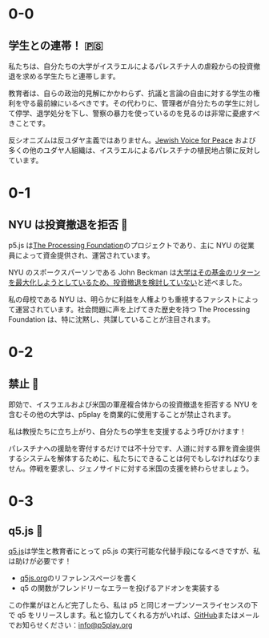 # 0-0

## 学生との連帯！ 🇵🇸

私たちは、自分たちの大学がイスラエルによるパレスチナ人の虐殺からの投資撤退を求める学生たちと連帯します。

教育者は、自らの政治的見解にかかわらず、抗議と言論の自由に対する学生の権利を守る最前線にいるべきです。その代わりに、管理者が自分たちの学生に対して停学、退学処分を下し、警察の暴力を使っているのを見るのは非常に憂慮すべきことです。

反シオニズムは反ユダヤ主義ではありません。[Jewish Voice for Peace](https://www.jewishvoiceforpeace.org) および多くの他のユダヤ人組織は、イスラエルによるパレスチナの植民地占領に反対しています。

# 0-1

## NYU は投資撤退を拒否 💸

p5.js は[The Processing Foundation](https://processingfoundation.org/people)のプロジェクトであり、主に NYU の従業員によって資金提供され、運営されています。

NYU のスポークスパーソンである John Beckman は[大学はその基金のリターンを最大化しようとしているため、投資撤退を検討していない](https://nyunews.com/news/2024/04/25/israel-divertment-protests-continue/)と述べました。

私の母校である NYU は、明らかに利益を人権よりも重視するファシストによって運営されています。社会問題に声を上げてきた歴史を持つ The Processing Foundation は、特に沈黙し、共謀していることが注目されます。

# 0-2

## 禁止 🚫

即効で、イスラエルおよび米国の軍産複合体からの投資撤退を拒否する NYU を含むその他の大学は、p5play を商業的に使用することが禁止されます。

私は教授たちに立ち上がり、自分たちの学生を支援するよう呼びかけます！

パレスチナへの援助を寄付するだけでは不十分です、人道に対する罪を資金提供するシステムを解体するために、私たちにできることは何でもしなければなりません。停戦を要求し、ジェノサイドに対する米国の支援を終わらせましょう。

# 0-3

## q5.js 🎨

[q5.js](https://github.com/quinton-ashley/q5.js)は学生と教育者にとって p5.js の実行可能な代替手段になるべきですが、私は助けが必要です！

- [q5js.org](https://q5js.org)のリファレンスページを書く
- q5 の関数がフレンドリーなエラーを投げるアドオンを実装する

この作業がほとんど完了したら、私は p5 と同じオープンソースライセンスの下で q5 をリリースします。私と協力してくれる方がいれば、[GitHub](https://github.com/quinton-ashley/q5.js)またはメールでお知らせください：<info@p5play.org>
